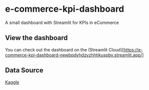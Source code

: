 # e-commerce-kpi-dashboard

A small dashboard with Streamlit for KPIs in eCommerce

## View the dashboard

You can check out the dashboard on the (Streamlit Cloud)[https://e-commerce-kpi-dashboard-newbpdvhdzyzhhtikuspbv.streamlit.app/]

## Data Source

[Kaggle](https://www.kaggle.com/datasets/anandku79/kpidashboard?resource=download)